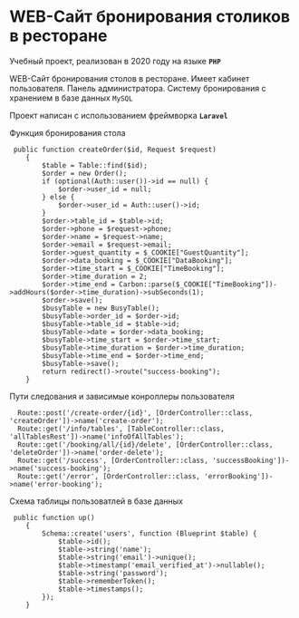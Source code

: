 # WEB-Сайт бронирования столиков в ресторане

Учебный проект, реализован в 2020 году на языке **`PHP`**

WEB-Сайт бронирования столов в ресторане. Имеет кабинет пользователя. Панель администратора. Систему бронирования с хранением в базе данных `MySQL`

Проект написан с использованием фреймворка **`Laravel`**

Функция бронирования стола
```
 public function createOrder($id, Request $request)
    {
        $table = Table::find($id);
        $order = new Order();
        if (optional(Auth::user())->id == null) {
            $order->user_id = null;
        } else {
            $order->user_id = Auth::user()->id;
        }
        $order->table_id = $table->id;
        $order->phone = $request->phone;
        $order->name = $request->name;
        $order->email = $request->email;
        $order->guest_quantity = $_COOKIE["GuestQuantity"];
        $order->data_booking = $_COOKIE["DataBooking"];
        $order->time_start = $_COOKIE["TimeBooking"];
        $order->time_duration = 2;
        $order->time_end = Carbon::parse($_COOKIE["TimeBooking"])->addHours($order->time_duration)->subSeconds(1);
        $order->save();
        $busyTable = new BusyTable();
        $busyTable->order_id = $order->id;
        $busyTable->table_id = $table->id;
        $busyTable->date = $order->data_booking;
        $busyTable->time_start = $order->time_start;
        $busyTable->time_duration = $order->time_duration;
        $busyTable->time_end = $order->time_end;
        $busyTable->save();
        return redirect()->route("success-booking");
    }
```

Пути следования и зависимые конроллеры пользователя
```
  Route::post('/create-order/{id}', [OrderController::class, 'createOrder'])->name('create-order');
  Route::get('/info/tables', [TableController::class, 'allTablesRest'])->name('infoOfAllTables');
  Route::get('/booking/all/{id}/delete', [OrderController::class, 'deleteOrder'])->name('order-delete');
  Route::get('/success', [OrderController::class, 'successBooking'])->name('success-booking');
  Route::get('/error', [OrderController::class, 'errorBooking'])->name('error-booking');
```

Схема таблицы пользоватлей в базе данных
```
 public function up()
    {
        Schema::create('users', function (Blueprint $table) {
            $table->id();
            $table->string('name');
            $table->string('email')->unique();
            $table->timestamp('email_verified_at')->nullable();
            $table->string('password');
            $table->rememberToken();
            $table->timestamps();
        });
    }
```

